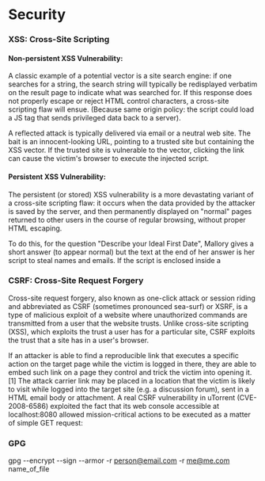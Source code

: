 # Security

### XSS: Cross-Site Scripting

#### Non-persistent XSS Vulnerability:

A classic example of a potential vector is a site search engine: if one searches
for a string, the search string will typically be redisplayed verbatim on the
result page to indicate what was searched for. If this response does not
properly escape or reject HTML control characters, a cross-site scripting flaw
will ensue.  (Because same origin policy: the script could load a JS tag that
sends privileged data back to a server).

A reflected attack is typically delivered via email or a neutral
web site. The bait is an innocent-looking URL, pointing to a trusted site but
containing the XSS vector. If the trusted site is vulnerable to the vector,
clicking the link can cause the victim's browser to execute the injected script.

#### Persistent XSS Vulnerability:

The persistent (or stored) XSS vulnerability is a more devastating variant of a
cross-site scripting flaw: it occurs when the data provided by the attacker is
saved by the server, and then permanently displayed on "normal" pages returned
to other users in the course of regular browsing, without proper HTML escaping. 

To do this, for the question "Describe your Ideal First Date", Mallory gives a
short answer (to appear normal) but the text at the end of her answer is her
script to steal names and emails. If the script is enclosed inside a <script>
element, it won't be shown on the screen. Then suppose that Bob, a member of the
dating site, reaches Mallory’s profile, which has her answer to the First Date
question. Her script is run automatically by the browser and steals a copy of
Bob’s real name and email directly from his own machine.</script>

### CSRF: Cross-Site Request Forgery 

Cross-site request forgery, also known as one-click attack or session riding and
abbreviated as CSRF (sometimes pronounced sea-surf) or XSRF, is a type of
malicious exploit of a website where unauthorized commands are transmitted from
a user that the website trusts.  Unlike cross-site scripting (XSS), which
exploits the trust a user has for a particular site, CSRF exploits the trust
that a site has in a user's browser.

If an attacker is able to find a reproducible link that executes a specific
action on the target page while the victim is logged in there, they are able to
embed such link on a page they control and trick the victim into opening it.[1]
The attack carrier link may be placed in a location that the victim is likely to
visit while logged into the target site (e.g. a discussion forum), sent in a
HTML email body or attachment. A real CSRF vulnerability in uTorrent
(CVE-2008-6586) exploited the fact that its web console accessible at
localhost:8080 allowed mission-critical actions to be executed as a matter of
simple GET request:

### GPG

gpg --encrypt --sign --armor -r person@email.com -r me@me.com name_of_file
